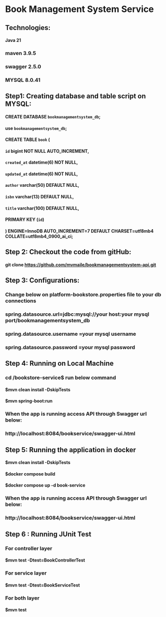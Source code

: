 # Book Management System Service
## Technologies:
#### Java 21
### maven 3.9.5
### swagger 2.5.0
### MYSQL 8.0.41
## Step1: Creating database and table script on MYSQL:
####  CREATE DATABASE `bookmanagementsystem_db`;
#### use `bookmanagementsystem_db`;
#### CREATE TABLE `book` (
#### `id` bigint NOT NULL AUTO_INCREMENT,
#### `created_at` datetime(6) NOT NULL,
#### `updated_at` datetime(6) NOT NULL,
#### `author` varchar(50) DEFAULT NULL,
#### `isbn` varchar(13) DEFAULT NULL,
#### `title` varchar(100) DEFAULT NULL,
#### PRIMARY KEY (`id`)
#### ) ENGINE=InnoDB AUTO_INCREMENT=7 DEFAULT CHARSET=utf8mb4 COLLATE=utf8mb4_0900_ai_ci;
## Step 2: Checkout the code from gitHub:
#### git clone https://github.com/mvmaile/bookmanagementsystem-api.git
## Step 3: Configurations:
### Change below on platform-bookstore.properties file to your db connections 
### spring.datasource.url=jdbc:mysql://your host:your mysql port/bookmanagementsystem_db
### spring.datasource.username =your mysql username
### spring.datasource.password =your mysql password
## Step 4: Running on Local Machine 
### cd /bookstore-service$ run below command
#### $mvn clean install -DskipTests
#### $mvn spring-boot:run
### When the app is running access API through Swagger url below:
### http://localhost:8084/bookservice/swagger-ui.html
## Step 5: Running the application in docker
#### $mvn clean install -DskipTests
#### $docker compose build
#### $docker compose up -d book-service
### When the app is running access API through Swagger url below:
### http://localhost:8084/bookservice/swagger-ui.html

## Step 6 : Running JUnit Test
### For controller layer
#### $mvn test -Dtest=BookControllerTest
### For service layer
#### $mvn test -Dtest=BookServiceTest
### For both layer
#### $mvn test


